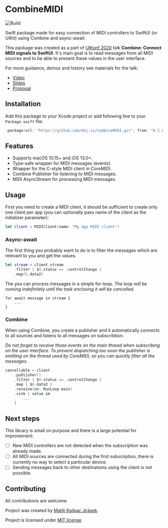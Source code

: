 # CombineMIDI

![Build](https://github.com/mkj-is/CombineMIDI/workflows/Build/badge.svg)

Swift package made for easy connection of MIDI controllers to SwiftUI
(or UIKit) using Combine and async-await.

This package was created as a part of [UIKonf 2020](https://uikonf.com)
talk **Combine: Connect MIDI signals to SwiftUI**.
It's main goal is to read messages from all MIDI sources
and to be able to present these values in the user interface.

For more guidance, demos and history see materials for the talk:

- [Video](https://youtu.be/2jTtqoYwQF0)
- [Slides](https://speakerdeck.com/mkj/combine-connect-midi-signals-to-swiftui)
- [Proposal](https://cfp.uikonf.com/proposals/119)

## Installation

Add this package to your Xcode project or add following line
to your `Package.swift` file:

```swift
.package(url: "https://github.com/mkj-is/CombineMIDI.git", from: "0.1.0")
```

## Features

- Supports macOS 10.15+ and iOS 13.0+.
- Type-safe wrapper for MIDI messages (events).
- Wrapper for the C-style MIDI client in CoreMIDI.
- Combine Publisher for listening to MIDI messages.
- MIDI AsyncStream for processing MIDI messages.

## Usage

First you need to create a MIDI client, it should be sufficient to create
only one client per app
(you can optionally pass name of the client as the initializer parameter):

```swift
let client = MIDIClient(name: "My app MIDI client")
```

### Async-await

The first thing you probably want to do is to filter the messages
which are relevant to you and get the values.

```swift
let stream = client.stream
    .filter { $0.status == .controlChange }
    .map(\.data2)
```

The you can process messages in a simple for-loop.
*The loop will be running indefinitely until the task
enclosing it will be cancelled.*

```
for await message in stream {
    ...
}
```

### Combine

When using Combine, you create a publisher and it automatically connects
to all sources and listens to all messages on subscribtion.

*Do not forget to receive those events on the main thread when subscribing
on the user interface. To prevent dispatching too soon the publisher is
emitting on the thread used by CoreMIDI, so you can quickly filter all
the messages.*

```swift
cancellable = client
    .publisher()
    .filter { $0.status == .controlChange }
    .map { $0.data2 }
    .receive(on: RunLoop.main)
    .sink { value in
        ...
    }
```

## Next steps

This library is small on purpose and there is a large potential for improvement:

- [ ] New MIDI controllers are not detected when the subscription was already made.
- [ ] All MIDI sources are connected during the first subscription,
      there is currently no way to select a particular device.
- [ ] Sending messages back to other destinations using the client is not possible.

## Contributing

All contributions are welcome.

Project was created by [Matěj Kašpar Jirásek](https://twitter.com/mkj_is).

Project is licensed under [MIT license](LICENSE).
